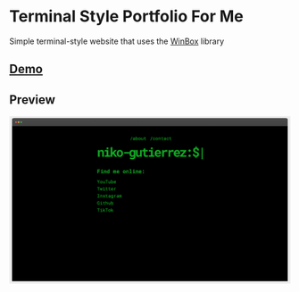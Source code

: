 # Terminal Style Portfolio For Me

Simple terminal-style website that uses the [WinBox](https://github.com/nextapps-de/winbox) library

## [Demo](https://nikogutierrez.ga/)


## Preview
![Preview](./img/preview.png)

